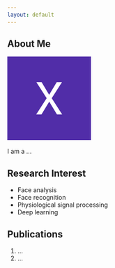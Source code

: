 ```yaml
---
layout: default
---
```


## About Me

<img class="profile-picture" src="me.jpg">

I am a ... 


## Research Interest
- Face analysis
- Face recognition
- Physiological signal processing
- Deep learning

## Publications
1. ...
2. ...





